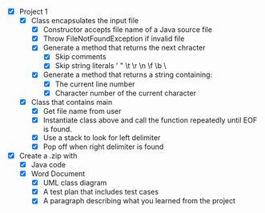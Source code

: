 - [x] Project 1
  - [x] Class encapsulates the input file
    - [x] Constructor accepts file name of a Java source file
    - [x] Throw FileNotFoundException if invalid file
    - [x] Generate a method that returns the next chracter
      - [x] Skip comments
      - [x] Skip string literals ' " \t \r \n \f \b \\
    - [x] Generate a method that returns a string containing:
      - [x] The current line number
      - [x] Character number of the current character
  - [x] Class that contains main
    - [x] Get file name from user
    - [x] Instantiate class above and call the function repeatedly until EOF is found.
    - [x] Use a stack to look for left delimiter
    - [x] Pop off when right delimiter is found
- [x] Create a .zip with
  - [x] Java code
  - [x] Word Document
    - [x] UML class diagram
    - [x] A test plan that includes test cases
    - [x] A paragraph describing what you learned from the project
